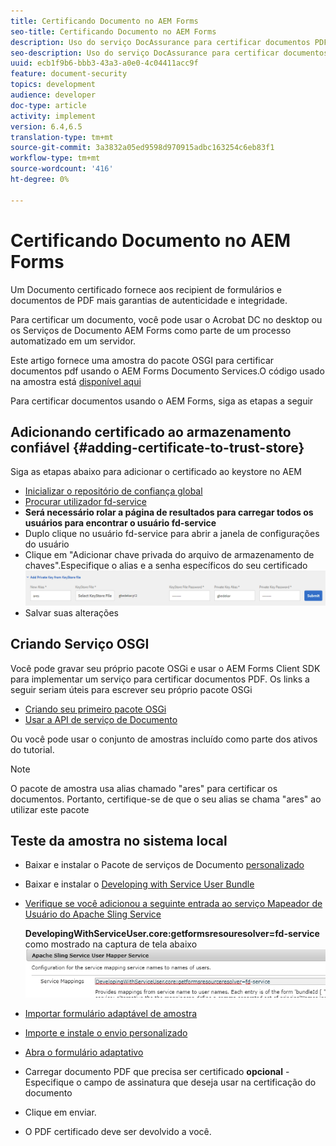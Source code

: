 ```yaml
---
title: Certificando Documento no AEM Forms
seo-title: Certificando Documento no AEM Forms
description: Uso do serviço DocAssurance para certificar documentos PDF no AEM Forms
seo-description: Uso do serviço DocAssurance para certificar documentos PDF no AEM Forms
uuid: ecb1f9b6-bbb3-43a3-a0e0-4c04411acc9f
feature: document-security
topics: development
audience: developer
doc-type: article
activity: implement
version: 6.4,6.5
translation-type: tm+mt
source-git-commit: 3a3832a05ed9598d970915adbc163254c6eb83f1
workflow-type: tm+mt
source-wordcount: '416'
ht-degree: 0%

---
```



# Certificando Documento no AEM Forms

Um Documento certificado fornece aos recipient de formulários e documentos de PDF mais garantias de autenticidade e integridade.

Para certificar um documento, você pode usar o Acrobat DC no desktop ou os Serviços de Documento AEM Forms como parte de um processo automatizado em um servidor.

Este artigo fornece uma amostra do pacote OSGI para certificar documentos pdf usando o AEM Forms Documento Services.O código usado na amostra está [disponível aqui](https://helpx.adobe.com/experience-manager/6-4/forms/using/aem-document-services-programmatically.html)

Para certificar documentos usando o AEM Forms, siga as etapas a seguir

## Adicionando certificado ao armazenamento confiável {#adding-certificate-to-trust-store}

Siga as etapas abaixo para adicionar o certificado ao keystore no AEM

* [Inicializar o repositório de confiança global](http://localhost:4502/libs/granite/security/content/truststore.html)
* [Procurar utilizador fd-service](http://localhost:4502/security/users.html)
* **Será necessário rolar a página de resultados para carregar todos os usuários para encontrar o usuário fd-service**
* Duplo clique no usuário fd-service para abrir a janela de configurações do usuário
* Clique em &quot;Adicionar chave privada do arquivo de armazenamento de chaves&quot;.Especifique o alias e a senha específicos do seu certificado
   ![add-certificate](assets/adding-certificate-keystore.PNG)
* Salvar suas alterações

## Criando Serviço OSGI

Você pode gravar seu próprio pacote OSGi e usar o AEM Forms Client SDK para implementar um serviço para certificar documentos PDF. Os links a seguir seriam úteis para escrever seu próprio pacote OSGi

* [Criando seu primeiro pacote OSGi](https://helpx.adobe.com/experience-manager/using/maven_arch13.html)
* [Usar a API de serviço de Documento](https://helpx.adobe.com/experience-manager/6-4/forms/using/aem-document-services-programmatically.html)

Ou você pode usar o conjunto de amostras incluído como parte dos ativos do tutorial.

>[!NOTE]
>
>O pacote de amostra usa alias chamado &quot;ares&quot; para certificar os documentos. Portanto, certifique-se de que o seu alias se chama &quot;ares&quot; ao utilizar este pacote

## Teste da amostra no sistema local

* Baixar e instalar o Pacote de serviços de Documento [personalizado](/help/forms/assets/common-osgi-bundles/AEMFormsDocumentServices.core-1.0-SNAPSHOT.jar)
* Baixar e instalar o [Developing with Service User Bundle](/help/forms/assets/common-osgi-bundles/DevelopingWithServiceUser.jar)
* [Verifique se você adicionou a seguinte entrada ao serviço Mapeador de Usuário do Apache Sling Service](http://localhost:4502/system/console/configMgr)

   **DevelopingWithServiceUser.core:getformsresouresolver=fd-service** como mostrado na captura de tela abaixo
   ![Mapeador de usuário](assets/user-mapper-service.PNG)
* [Importar formulário adaptável de amostra](assets/certify-pdf-af.zip)
* [Importe e instale o envio personalizado](assets/custom-submit-certify.zip)
* [Abra o formulário adaptativo](http://localhost:4502/content/dam/formsanddocuments/certifypdf/jcr:content?wcmmode=disabled)
* Carregar documento PDF que precisa ser certificado
   **opcional** - Especifique o campo de assinatura que deseja usar na certificação do documento
* Clique em enviar.
* O PDF certificado deve ser devolvido a você.


